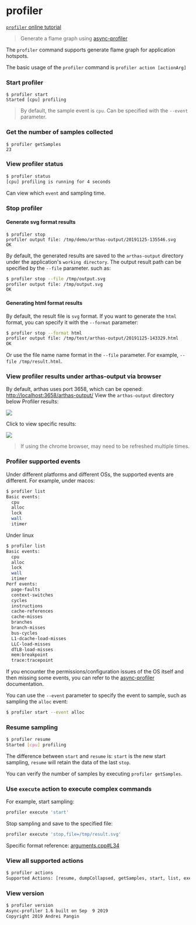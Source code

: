 profiler
===

[`profiler` online tutorial](https://arthas.aliyun.com/doc/arthas-tutorials.html?language=en&id=command-profiler)

> Generate a flame graph using [async-profiler](https://github.com/jvm-profiling-tools/async-profiler)

The `profiler` command supports generate flame graph for application hotspots.

The basic usage of the `profiler` command is `profiler action [actionArg]`

### Start profiler

```
$ profiler start
Started [cpu] profiling
```

> By default, the sample event is `cpu`. Can be specified with the `--event` parameter.


### Get the number of samples collected

```
$ profiler getSamples
23
```

### View profiler status

```bash
$ profiler status
[cpu] profiling is running for 4 seconds
```

Can view which `event` and sampling time.

### Stop profiler

#### Generate svg format results

```
$ profiler stop
profiler output file: /tmp/demo/arthas-output/20191125-135546.svg
OK
```

By default, the generated results are saved to the `arthas-output` directory under the application's `working directory`. The output result path can be specified by the `--file` parameter. such as:

```bash
$ profiler stop --file /tmp/output.svg
profiler output file: /tmp/output.svg
OK
```

#### Generating html format results

By default, the result file is `svg` format. If you want to generate the `html` format, you can specify it with the `--format` parameter:

```bash
$ profiler stop --format html
profiler output file: /tmp/test/arthas-output/20191125-143329.html
OK
```

Or use the file name name format in the `--file` parameter. For example, `--file /tmp/result.html`.

### View profiler results under arthas-output via browser

By default, arthas uses port 3658, which can be opened: [http://localhost:3658/arthas-output/](http://localhost:3658/arthas-output/) View the `arthas-output` directory below Profiler results:

![](_static/arthas-output.jpg)

Click to view specific results:

![](_static/arthas-output-svg.jpg)

> If using the chrome browser, may need to be refreshed multiple times.

### Profiler supported events

Under different platforms and different OSs, the supported events are different. For example, under macos:

```bash
$ profiler list
Basic events:
  cpu
  alloc
  lock
  wall
  itimer
```

Under linux

```bash
$ profiler list
Basic events:
  cpu
  alloc
  lock
  wall
  itimer
Perf events:
  page-faults
  context-switches
  cycles
  instructions
  cache-references
  cache-misses
  branches
  branch-misses
  bus-cycles
  L1-dcache-load-misses
  LLC-load-misses
  dTLB-load-misses
  mem:breakpoint
  trace:tracepoint
```

If you encounter the permissions/configuration issues of the OS itself and then missing some events, you can refer to the [async-profiler](https://github.com/jvm-profiling-tools/async-profiler) documentation.

You can use the `--event` parameter to specify the event to sample, such as sampling the `alloc` event:

```bash
$ profiler start --event alloc
```


### Resume sampling

```bash
$ profiler resume
Started [cpu] profiling
```

The difference between `start` and `resume` is: `start` is the new start sampling, `resume` will retain the data of the last `stop`.

You can verify the number of samples by executing `profiler getSamples`.


### Use `execute` action to execute complex commands

For example, start sampling:  

```bash
profiler execute 'start'
```

Stop sampling and save to the specified file:

```bash
profiler execute 'stop,file=/tmp/result.svg'
```

Specific format reference: [arguments.cpp#L34](https://github.com/jvm-profiling-tools/async-profiler/blob/v1.6/src/arguments.cpp#L34)

### View all supported actions

```bash
$ profiler actions
Supported Actions: [resume, dumpCollapsed, getSamples, start, list, execute, version, stop, load, dumpFlat, actions, dumpTraces, status]
```


### View version

```bash
$ profiler version
Async-profiler 1.6 built on Sep  9 2019
Copyright 2019 Andrei Pangin
```
